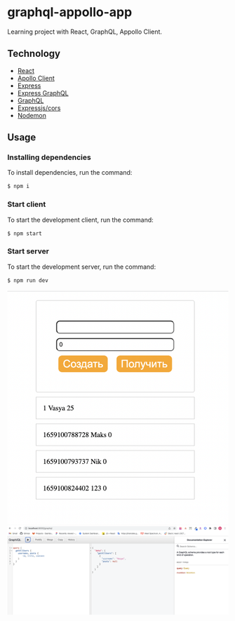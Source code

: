 # graphql-appollo-app
Learning project with React, GraphQL, Appollo Client.

## Technology
- [React](https://reactjs.org/)
- [Apollo Client](https://www.apollographql.com/docs/react/)
- [Express](https://expressjs.com/)
- [Express GraphQL](https://graphql.org/graphql-js/running-an-express-graphql-server/)
- [GraphQL](https://graphql.org/)
- [Expressjs/cors](https://github.com/expressjs/cors#readme)
- [Nodemon](https://github.com/remy/nodemon)

## Usage
### Installing dependencies
To install dependencies, run the command:
```sh
$ npm i
```

### Start client
To start the development client, run the command:
```sh
$ npm start
```
### Start server
To start the development server, run the command:
```sh
$ npm run dev
```
![Alt text](assets/client.png?raw=true "Optional Title")
![Alt text](assets/server.png?raw=true "Optional Title")

